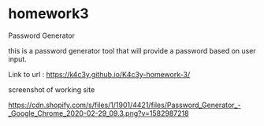 # homework3
Password Generator 

this is a password generator tool that will provide a password based on user input. 

Link to url : https://k4c3y.github.io/K4c3y-homework-3/

screenshot of working site 

https://cdn.shopify.com/s/files/1/1901/4421/files/Password_Generator_-_Google_Chrome_2020-02-29_09.3.png?v=1582987218


